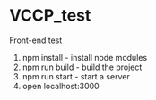 # VCCP_test
Front-end test

1. npm install - install node modules
2. npm run build - build the project
3. npm run start - start a server
4. open localhost:3000

